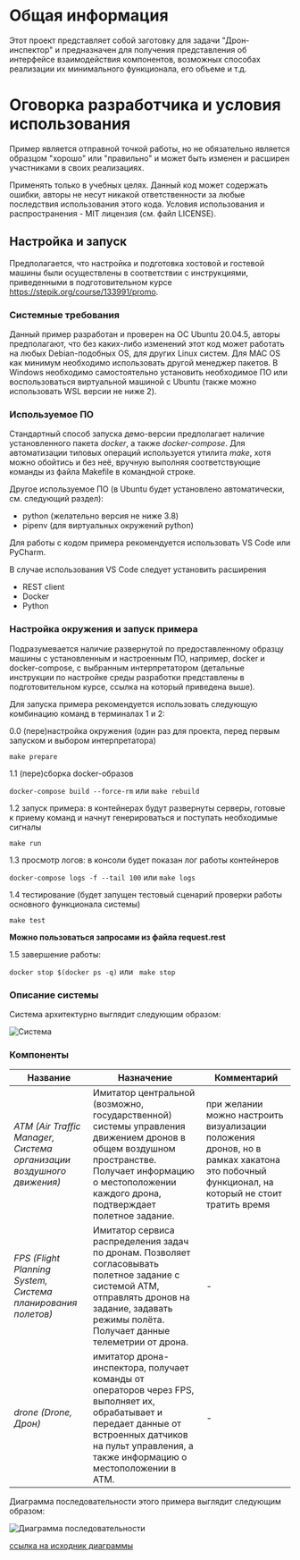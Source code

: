 # Общая информация

Этот проект представляет собой заготовку для задачи "Дрон-инспектор" и предназначен для получения представления об интерфейсе взаимодействия компонентов, возможных способах реализации их минимального функционала, его объеме и т.д.

# Оговорка разработчика и условия использования

Пример является отправной точкой работы, но не обязательно является образцом "хорошо" или "правильно" и может быть изменен и расширен участниками в своих реализациях.

Применять только в учебных целях. Данный код может содержать ошибки, авторы не несут никакой ответственности за любые последствия использования этого кода.
Условия использования и распространения - MIT лицензия (см. файл LICENSE).

## Настройка и запуск
Предполагается, что настройка и подготовка хостовой и гостевой машины были осуществлены в соответствии с инструкциями, приведенными в подготовительном курсе https://stepik.org/course/133991/promo.

### Системные требования

Данный пример разработан и проверен на ОС Ubuntu 20.04.5, авторы предполагают, что без каких-либо изменений этот код может работать на любых Debian-подобных OS, для других Linux систем. Для MAC OS как минимум необходимо использовать другой менеджер пакетов. В Windows необходимо самостоятельно установить необходимое ПО или воспользоваться виртуальной машиной с Ubuntu (также можно использовать WSL версии не ниже 2).

### Используемое ПО

Стандартный способ запуска демо-версии предполагает наличие установленного пакета *docker*, а также *docker-compose*. Для автоматизации типовых операций используется утилита *make*, хотя можно обойтись и без неё, вручную выполняя соответствующие команды из файла Makefile в командной строке.

Другое используемое ПО (в Ubuntu будет установлено автоматически, см. следующий раздел):
- python (желательно версия не ниже 3.8)
- pipenv (для виртуальных окружений python)

Для работы с кодом примера рекомендуется использовать VS Code или PyCharm.

В случае использования VS Code следует установить расширения
- REST client
- Docker
- Python

### Настройка окружения и запуск примера


Подразумевается наличие развернутой по предоставленному образцу машины с установленным и настроенным ПО, например, docker и docker-compose, с выбранным интерпретатором (детальные инструкции по настройке среды разработки представлены в подготовительном курсе, ссылка на который приведена выше).

Для запуска примера рекомендуется использовать следующую комбинацию команд в терминалах 1 и 2:

0.0 (пере)настройка окружения (один раз для проекта, перед первым запуском и выбором интерпретатора)

``` make prepare ```

1.1 (пере)сборка docker-образов

``` docker-compose build --force-rm ```
или
``` make rebuild ```

1.2 запуск примера: в контейнерах будут развернуты серверы, готовые к приему команд и начнут генерироваться и поступать необходимые сигналы

``` make run ```

1.3 просмотр логов: в консоли будет показан лог работы контейнеров

```docker-compose logs -f --tail 100```
или
```make logs```

1.4 тестирование (будет запущен тестовый сценарий проверки работы основного функционала системы)

``` make test ```

__Можно пользоваться запросами из файла request.rest__

1.5 завершение работы:

``` docker stop $(docker ps -q) ```
или
``` make stop```


### Описание системы

Система архитектурно выглядит следующим образом:


![Система](docs/images/drone-inspector_general.png)



### Компоненты

| Название | Назначение | Комментарий |
|----|----|----|
|*ATM (Air Traffic Manager, Система организации воздушного движения)* | Имитатор центральной (возможно, государственной) системы управления движением дронов в общем воздушном пространстве. Получает информацию о местоположении каждого дрона, подтверждает полетное задание. | при желании можно настроить визуализации положения дронов, но в рамках хакатона это побочный функционал, на который не стоит тратить время |
|*FPS (Flight Planning System, Система планирования полетов)* | Имитатор сервиса распределения задач по дронам. Позволяет согласовывать полетное задание с системой ATM, отправлять  дронов на задание, задавать режимы полёта. Получает данные телеметрии от дрона. | - |
|*drone (Drone, Дрон)* | имитатор дрона-инспектора, получает команды от операторов через FPS, выполняет их, обрабатывает и передает данные от встроенных датчиков на пульт управления, а также информацию о местоположении в АТМ. | - |


Диаграмма последовательности этого примера выглядит следующим образом:

![Диаграмма последовательности](./docs/images/drone-inspector_sd.png)

[ссылка на исходник диаграммы](https://www.plantuml.com/plantuml/uml/bLLTQnDH47tVNt7fKqlSFo0Y5TGthQYFlgpj2eKq6vBjUvfGFmnKAO9IH6j_mUt7cZH9DtzXvXzv3dTpkziLJGlRqfcvvyoSENjtlPj6dNHtfna4wNRQZCsA7EfGvfBBLAuampEMpE1FBcTuBetCPAnxkeVusCY5zX1bTXOYSeNu7AScsfSSAOHNWcWpJJh6_Moquqx4VwEkIO8skBStjzjHApMFdxrWy4sxMma_UFc4uIZTgOGVFjzu-eY9hKxIYeCWsasJrkxEwxWJ1CqaQRDZg-_4OepSe1Chf-YehyC038r6a9ZmFidk6ld68VMjZ5cDtoEn_4y_kI9GDneeEu80bWCZtSVa66wk0qZHnvcP3dNV5Bfb244kCW70jKW8EPI9JFK0VIs4BVTnZEWvU8584jU3aJEZUowA_4oo2kmjZh4-BX_y9HQ979DmydDkiPXc8jQOLwtLOiGFaZ6vvY6eoIsOKLtcFG7iX91CX27d2KE7ZRznQsknmizoHYM1OTaMPGFo10rUbgJs4b9Y-Ra8isCwTyIbuQ7UNZiGBrEDike2Zv4QQGydtZjDRfmmgxhFv1gF-itMZrrFxl7_tqrzWN1a1bYko_6AzMg48Ik0PRMd_GhLZLGGDxjn7TrtynTY_SZLalYEuLButl2LOxkvh_SoVsSDL-csXkStpbUdyXiyGMhgd4DV2Jsr2X_s5XHJMe7NprhPG6uC0yiCNTk6hp8qvFsamuBdNkYRWhie0Dr4MB0K_hV5RKTP6qPEsJ1TXzeYJ5xFYEhCpSNnMLWJR2ck0Wuh6M0yvm0TS72ng9XwnIf-FtBl1r8mIjLGzIHaglVsezP8hUGB4kFhdHcEQsHIGiyMObpuI-GSiW-8RBXvZ0Hejy0HVxjBaDjTWezNoiAlR1F01nvM1ykHbp5itNTVAoyoEAgVmTpRhBLLNG4-cBLxtNyOQpj1jUxprdN-B5-LEgo_ElykToqvDwwZCNp8_m00)
